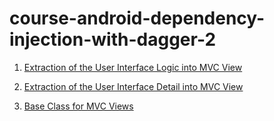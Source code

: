 # course-android-dependency-injection-with-dagger-2


1. [Extraction of the User Interface Logic into MVC View](https://github.com/YamamotoDesu/course-android-dependency-injection-with-dagger-2/commit/bf640b33ec10ac4aee193a4c641e3417e91c6068)

2. [Extraction of the User Interface Detail into MVC View](https://github.com/YamamotoDesu/course-android-dependency-injection-with-dagger-2/commit/18b3e3934dda75c1f24b0c7f8bf30f7df969583a)

3. [Base Class for MVC Views](https://github.com/YamamotoDesu/course-android-dependency-injection-with-dagger-2/commit/68f362bad34cfc8dedcc6ad85667ca544227f508)

